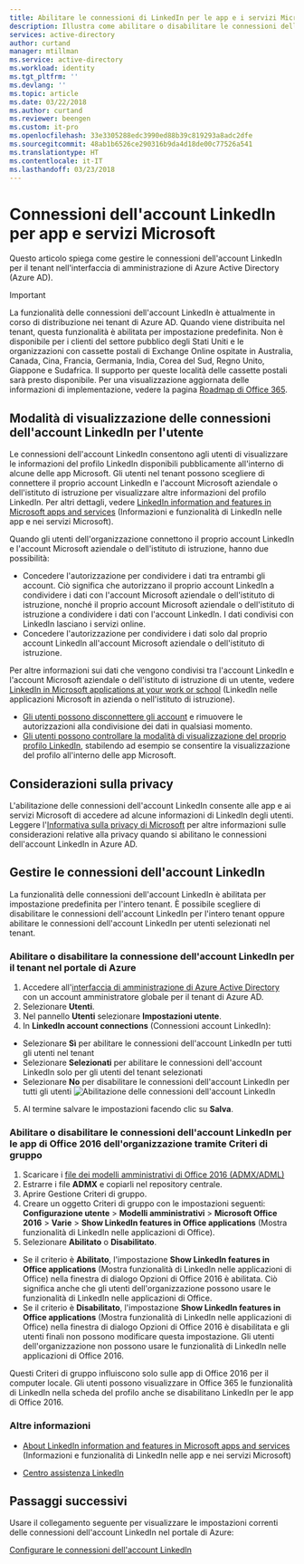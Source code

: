 ```yaml
---
title: Abilitare le connessioni di LinkedIn per le app e i servizi Microsoft in Azure Active Directory | Microsoft Docs
description: Illustra come abilitare o disabilitare le connessioni dell'account LinkedIn per le app Microsoft in Azure Active Directory
services: active-directory
author: curtand
manager: mtillman
ms.service: active-directory
ms.workload: identity
ms.tgt_pltfrm: ''
ms.devlang: ''
ms.topic: article
ms.date: 03/22/2018
ms.author: curtand
ms.reviewer: beengen
ms.custom: it-pro
ms.openlocfilehash: 33e3305288edc3990ed88b39c819293a8adc2dfe
ms.sourcegitcommit: 48ab1b6526ce290316b9da4d18de00c77526a541
ms.translationtype: HT
ms.contentlocale: it-IT
ms.lasthandoff: 03/23/2018
---
```

# <a name="linkedin-account-connections-for-microsoft-apps-and-services"></a>Connessioni dell'account LinkedIn per app e servizi Microsoft
Questo articolo spiega come gestire le connessioni dell'account LinkedIn per il tenant nell'interfaccia di amministrazione di Azure Active Directory (Azure AD). 

> [!IMPORTANT]
> La funzionalità delle connessioni dell'account LinkedIn è attualmente in corso di distribuzione nei tenant di Azure AD. Quando viene distribuita nel tenant, questa funzionalità è abilitata per impostazione predefinita. Non è disponibile per i clienti del settore pubblico degli Stati Uniti e le organizzazioni con cassette postali di Exchange Online ospitate in Australia, Canada, Cina, Francia, Germania, India, Corea del Sud, Regno Unito, Giappone e Sudafrica. Il supporto per queste località delle cassette postali sarà presto disponibile.  Per una visualizzazione aggiornata delle informazioni di implementazione, vedere la pagina [Roadmap di Office 365](https://products.office.com/business/office-365-roadmap?filters=%26freeformsearch=linkedin#abc).

## <a name="how-linkedin-account-connections-appear-to-the-user"></a>Modalità di visualizzazione delle connessioni dell'account LinkedIn per l'utente
Le connessioni dell'account LinkedIn consentono agli utenti di visualizzare le informazioni del profilo LinkedIn disponibili pubblicamente all'interno di alcune delle app Microsoft. Gli utenti nel tenant possono scegliere di connettere il proprio account LinkedIn e l'account Microsoft aziendale o dell'istituto di istruzione per visualizzare altre informazioni del profilo LinkedIn. Per altri dettagli, vedere [LinkedIn information and features in Microsoft apps and services](https://go.microsoft.com/fwlink/?linkid=850740) (Informazioni e funzionalità di LinkedIn nelle app e nei servizi Microsoft).

Quando gli utenti dell'organizzazione connettono il proprio account LinkedIn e l'account Microsoft aziendale o dell'istituto di istruzione, hanno due possibilità: 
* Concedere l'autorizzazione per condividere i dati tra entrambi gli account. Ciò significa che autorizzano il proprio account LinkedIn a condividere i dati con l'account Microsoft aziendale o dell'istituto di istruzione, nonché il proprio account Microsoft aziendale o dell'istituto di istruzione a condividere i dati con l'account LinkedIn. I dati condivisi con LinkedIn lasciano i servizi online. 
* Concedere l'autorizzazione per condividere i dati solo dal proprio account LinkedIn all'account Microsoft aziendale o dell'istituto di istruzione.

Per altre informazioni sui dati che vengono condivisi tra l'account LinkedIn e l'account Microsoft aziendale o dell'istituto di istruzione di un utente, vedere [LinkedIn in Microsoft applications at your work or school](https://www.linkedin.com/help/linkedin/answer/84077) (LinkedIn nelle applicazioni Microsoft in azienda o nell'istituto di istruzione). 
* [Gli utenti possono disconnettere gli account](https://www.linkedin.com/help/linkedin/answer/85097) e rimuovere le autorizzazioni alla condivisione dei dati in qualsiasi momento. 
* [Gli utenti possono controllare la modalità di visualizzazione del proprio profilo LinkedIn](https://www.linkedin.com/help/linkedin/answer/83), stabilendo ad esempio se consentire la visualizzazione del profilo all'interno delle app Microsoft.

## <a name="privacy-considerations"></a>Considerazioni sulla privacy
L'abilitazione delle connessioni dell'account LinkedIn consente alle app e ai servizi Microsoft di accedere ad alcune informazioni di LinkedIn degli utenti. Leggere l'[Informativa sulla privacy di Microsoft](https://privacy.microsoft.com/privacystatement/) per altre informazioni sulle considerazioni relative alla privacy quando si abilitano le connessioni dell'account LinkedIn in Azure AD. 

## <a name="manage-linkedin-account-connections"></a>Gestire le connessioni dell'account LinkedIn
La funzionalità delle connessioni dell'account LinkedIn è abilitata per impostazione predefinita per l'intero tenant. È possibile scegliere di disabilitare le connessioni dell'account LinkedIn per l'intero tenant oppure abilitare le connessioni dell'account LinkedIn per utenti selezionati nel tenant. 

### <a name="enable-or-disable-linkedin-account-connection-for-your-tenant-in-the-azure-portal"></a>Abilitare o disabilitare la connessione dell'account LinkedIn per il tenant nel portale di Azure

1. Accedere all'[interfaccia di amministrazione di Azure Active Directory](https://aad.portal.azure.com/) con un account amministratore globale per il tenant di Azure AD.
2. Selezionare **Utenti**.
3. Nel pannello **Utenti** selezionare **Impostazioni utente**.
4. In **LinkedIn account connections** (Connessioni account LinkedIn):
  * Selezionare **Sì** per abilitare le connessioni dell'account LinkedIn per tutti gli utenti nel tenant
  * Selezionare **Selezionati** per abilitare le connessioni dell'account LinkedIn solo per gli utenti del tenant selezionati
  * Selezionare **No** per disabilitare le connessioni dell'account LinkedIn per tutti gli utenti ![Abilitazione delle connessioni dell'account LinkedIn](./media/linkedin-integration/LinkedIn-integration.png)
5. Al termine salvare le impostazioni facendo clic su **Salva**.

### <a name="enable-or-disable-linkedin-account-connections-for-your-organizations-office-2016-apps-using-group-policy"></a>Abilitare o disabilitare le connessioni dell'account LinkedIn per le app di Office 2016 dell'organizzazione tramite Criteri di gruppo

1. Scaricare i [file dei modelli amministrativi di Office 2016 (ADMX/ADML)](https://www.microsoft.com/download/details.aspx?id=49030)
2. Estrarre i file **ADMX** e copiarli nel repository centrale.
3. Aprire Gestione Criteri di gruppo.
4. Creare un oggetto Criteri di gruppo con le impostazioni seguenti: **Configurazione utente** > **Modelli amministrativi** > **Microsoft Office 2016** > **Varie** > **Show LinkedIn features in Office applications** (Mostra funzionalità di LinkedIn nelle applicazioni di Office).
5. Selezionare **Abilitato** o **Disabilitato**.
  * Se il criterio è **Abilitato**, l'impostazione **Show LinkedIn features in Office applications** (Mostra funzionalità di LinkedIn nelle applicazioni di Office) nella finestra di dialogo Opzioni di Office 2016 è abilitata. Ciò significa anche che gli utenti dell'organizzazione possono usare le funzionalità di LinkedIn nelle applicazioni di Office.
  * Se il criterio è **Disabilitato**, l'impostazione **Show LinkedIn features in Office applications** (Mostra funzionalità di LinkedIn nelle applicazioni di Office) nella finestra di dialogo Opzioni di Office 2016 è disabilitata e gli utenti finali non possono modificare questa impostazione. Gli utenti dell'organizzazione non possono usare le funzionalità di LinkedIn nelle applicazioni di Office 2016. 

Questi Criteri di gruppo influiscono solo sulle app di Office 2016 per il computer locale. Gli utenti possono visualizzare in Office 365 le funzionalità di LinkedIn nella scheda del profilo anche se disabilitano LinkedIn per le app di Office 2016. 

### <a name="learn-more"></a>Altre informazioni 
* [About LinkedIn information and features in Microsoft apps and services](https://go.microsoft.com/fwlink/?linkid=850740) (Informazioni e funzionalità di LinkedIn nelle app e nei servizi Microsoft)

* [Centro assistenza LinkedIn](https://www.linkedin.com/help/linkedin)

## <a name="next-steps"></a>Passaggi successivi
Usare il collegamento seguente per visualizzare le impostazioni correnti delle connessioni dell'account LinkedIn nel portale di Azure:

[Configurare le connessioni dell'account LinkedIn](https://aad.portal.azure.com/#blade/Microsoft_AAD_IAM/UserManagementMenuBlade/UserSettings) 